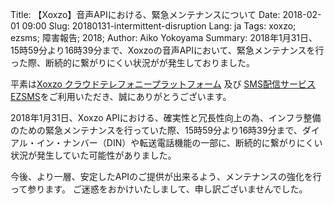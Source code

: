 Title: 【Xoxzo】音声APIにおける、緊急メンテナンスについて
Date: 2018-02-01 09:00
Slug: 20180131-intermittent-disruption
Lang: ja
Tags: xoxzo; ezsms; 障害報告; 2018;
Author: Aiko Yokoyama
Summary: 2018年1月31日、15時59分より16時39分まで、Xoxzoの音声APIにおいて、緊急メンテナンスを行った際、断続的に繋がりにくい状況がが発生しておりました。

平素は[Xoxzo クラウドテレフォニープラットフォーム](https://www.xoxzo.com/ja/)
及び [SMS配信サービス EZSMS](https://www.ezsms.biz/ja/)をご利用いただき、誠にありがとうございます。

2018年1月31日、Xoxzo APIにおける、確実性と冗長性向上の為、インフラ整備のための緊急メンテナンスを行っていた際、15時59分より16時39分まで、ダイアル・イン・ナンバー（DIN）や転送電話機能の一部に、断続的に繋がりにくい状況が発生していた可能性がありました。

今後、より一層、安定したAPIのご提供が出来るよう、メンテナンスの強化を行って参ります。
ご迷惑をおかけいたしまして、申し訳ございませんでした。
